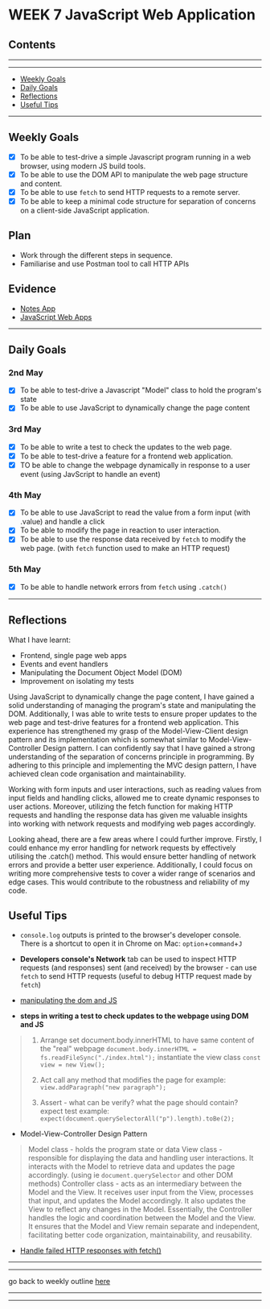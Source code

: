 # WEEK 7 JavaScript Web Application

## Contents

---
---

* [Weekly Goals](#weekly-goals)
* [Daily Goals](#daily-goals)
* [Reflections](#reflections)
* [Useful Tips](#useful-tips)

---

## Weekly Goals

* [x] To be able to test-drive a simple Javascript program running in a web browser, using modern JS build tools.
* [x] To be able to use the DOM API to manipulate the web page structure and content.
* [x] To be able to use `fetch` to send HTTP requests to a remote server.
* [x] To be able to keep a minimal code structure for separation of concerns on a client-side JavaScript application.

## Plan

* Work through the different steps in sequence.
* Familiarise and use Postman tool to call HTTP APIs

## Evidence

* [Notes App](https://github.com/maddc0de/notes-app)
* [JavaScript Web Apps](https://github.com/maddc0de/javascript-web-apps)

---

## Daily Goals

### 2nd May

* [x] To be able to test-drive a Javascript "Model" class to hold the program's state
* [x] To be able to use JavaScript to dynamically change the page content

### 3rd May

* [x] To be able to write a test to check the updates to the web page.
* [x] To be able to test-drive a feature for a frontend web application.
* [x] TO be able to change the webpage dynamically in response to a user event (using JavScript to handle an event)

### 4th May

* [x] To be able to use JavaScript to read the value from a form input (with .value) and handle a click
* [x] To be able to modify the page in reaction to user interaction.
* [x] To be able to use the response data received by `fetch` to modify the web page. (with `fetch` function used to make an HTTP request)

### 5th May

* [x] To be able to handle network errors from `fetch` using `.catch()`

---

## Reflections

What I have learnt:

* Frontend, single page web apps
* Events and event handlers
* Manipulating the Document Object Model (DOM)
* Improvement on isolating my tests

Using JavaScript to dynamically change the page content, I have gained a solid understanding of managing the program's state and manipulating the DOM. Additionally, I was able to write tests to ensure proper updates to the web page and test-drive features for a frontend web application. This experience has strengthened my grasp of the Model-View-Client design pattern and its implementation which is somewhat similar to Model-View-Controller Design pattern. I can confidently say that I have gained a strong understanding of the separation of concerns principle in programming. By adhering to this principle and implementing the MVC design pattern, I have achieved clean code organisation and maintainability.

Working with form inputs and user interactions, such as reading values from input fields and handling clicks, allowed me to create dynamic responses to user actions. Moreover, utilizing the fetch function for making HTTP requests and handling the response data has given me valuable insights into working with network requests and modifying web pages accordingly.

Looking ahead, there are a few areas where I could further improve. Firstly, I could enhance my error handling for network requests by effectively utilising the .catch() method. This would ensure better handling of network errors and provide a better user experience. Additionally, I could focus on writing more comprehensive tests to cover a wider range of scenarios and edge cases. This would contribute to the robustness and reliability of my code.

## Useful Tips

* `console.log` outputs is printed to the browser's developer console. There is a shortcut to open it in Chrome on Mac: `option`+`command`+`J`

* **Developers console's Network** tab can be used to inspect HTTP requests (and responses) sent (and received) by the browser - can use `fetch` to send HTTP requests (useful to debug HTTP request made by `fetch`)

* [manipulating the dom and JS](https://github.com/makersacademy/javascript-web-applications/blob/main/pills/manipulating_dom_with_javascript.md)

* **steps in writing a test to check updates to the webpage using DOM and JS**

> 1. Arrange
> set document.body.innerHTML to have same content of the "real" webpage
> `document.body.innerHTML = fs.readFileSync("./index.html");`
> instantiate the view class
> `const view = new View();`
>
> 2. Act
> call any method that modifies the page for example:
>`view.addParagraph("new paragraph");`
>
> 3. Assert - what can be verify? what the page should contain?
> expect test example:
> `expect(document.querySelectorAll("p").length).toBe(2);`

* Model-View-Controller Design Pattern
> Model class - holds the program state or data
> View class - responsible for displaying the data and handling user interactions. It interacts with the Model to retrieve data and updates the page accordingly. (using ie `document.querySelector` and other DOM methods)
> Controller class - acts as an intermediary between the Model and the View. It receives user input from the View, processes that input, and updates the Model accordingly. It also updates the View to reflect any changes in the Model. Essentially, the Controller handles the logic and coordination between the Model and the View. It ensures that the Model and View remain separate and independent, facilitating better code organization, maintainability, and reusability.

* [Handle failed HTTP responses with fetch()](https://www.tjvantoll.com/2015/09/13/fetch-and-errors/)

---
---

go back to weekly outline [here](https://github.com/maddc0de/learning-journey-at-makers/blob/main/README.md)

---
---
